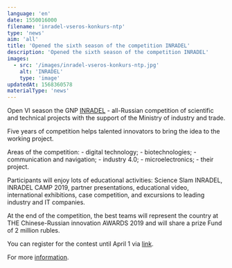 ```yaml
---
language: 'en'
date: 1550016000
filename: 'inradel-vseros-konkurs-ntp'
type: 'news'
aim: 'all'
title: 'Opened the sixth season of the competition INRADEL'
description: 'Opened the sixth season of the competition INRADEL'
images:
  - src: '/images/inradel-vseros-konkurs-ntp.jpg'
    alt: 'INRADEL'
    type: 'image'
updatedAt: 1568360578
materialType: 'news'
---
```

Open VI season the GNP [INRADEL](https://vk.com/inradel) - all-Russian competition of scientific and technical projects with the support of the Ministry of industry and trade.

Five years of competition helps talented innovators to bring the idea to the working project.

Areas of the competition: - digital technology; - biotechnologies; - communication and navigation; - industry 4.0; - microelectronics; - their project.

Participants will enjoy lots of educational activities: Science Slam INRADEL, INRADEL CAMP 2019, partner presentations, educational video, international exhibitions, case competition, and excursions to leading industry and IT companies.

At the end of the competition, the best teams will represent the country at THE Chinese-Russian innovation AWARDS 2019 and will share a prize Fund of 2 million rubles.

You can register for the contest until April 1 via [link](http://inradel.ru/portals).

For more [information](http://inradel.ru/about).
